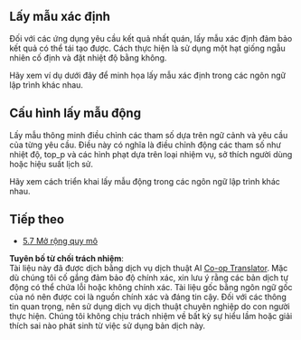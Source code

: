 <!--
CO_OP_TRANSLATOR_METADATA:
{
  "original_hash": "3cb0da3badd51d73ab78ebade2827d98",
  "translation_date": "2025-07-14T02:23:47+00:00",
  "source_file": "05-AdvancedTopics/mcp-sampling/README.md",
  "language_code": "vi"
}
-->
## Lấy mẫu xác định

Đối với các ứng dụng yêu cầu kết quả nhất quán, lấy mẫu xác định đảm bảo kết quả có thể tái tạo được. Cách thực hiện là sử dụng một hạt giống ngẫu nhiên cố định và đặt nhiệt độ bằng không.

Hãy xem ví dụ dưới đây để minh họa lấy mẫu xác định trong các ngôn ngữ lập trình khác nhau.

## Cấu hình lấy mẫu động

Lấy mẫu thông minh điều chỉnh các tham số dựa trên ngữ cảnh và yêu cầu của từng yêu cầu. Điều này có nghĩa là điều chỉnh động các tham số như nhiệt độ, top_p và các hình phạt dựa trên loại nhiệm vụ, sở thích người dùng hoặc hiệu suất lịch sử.

Hãy xem cách triển khai lấy mẫu động trong các ngôn ngữ lập trình khác nhau.

## Tiếp theo

- [5.7 Mở rộng quy mô](../mcp-scaling/README.md)

**Tuyên bố từ chối trách nhiệm**:  
Tài liệu này đã được dịch bằng dịch vụ dịch thuật AI [Co-op Translator](https://github.com/Azure/co-op-translator). Mặc dù chúng tôi cố gắng đảm bảo độ chính xác, xin lưu ý rằng các bản dịch tự động có thể chứa lỗi hoặc không chính xác. Tài liệu gốc bằng ngôn ngữ gốc của nó nên được coi là nguồn chính xác và đáng tin cậy. Đối với các thông tin quan trọng, nên sử dụng dịch vụ dịch thuật chuyên nghiệp do con người thực hiện. Chúng tôi không chịu trách nhiệm về bất kỳ sự hiểu lầm hoặc giải thích sai nào phát sinh từ việc sử dụng bản dịch này.